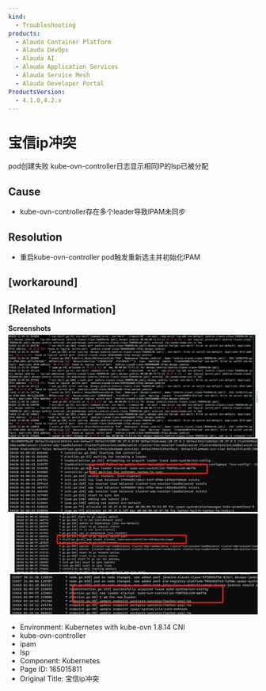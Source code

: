 ```yaml
---
kind:
  - Troubleshooting
products:
  - Alauda Container Platform
  - Alauda DevOps
  - Alauda AI
  - Alauda Application Services
  - Alauda Service Mesh
  - Alauda Developer Portal
ProductsVersion:
  - 4.1.0,4.2.x
---
```

<!-- A type of document that involves encountering a fault, diagnosing it, performing root cause analysis, and providing solutions. -->

# 宝信ip冲突

pod创建失败 kube-ovn-controller日志显示相同IP的lsp已被分配

## Cause
- kube-ovn-controller存在多个leader导致IPAM未同步

## Resolution
- 重启kube-ovn-controller pod触发重新选主并初始化IPAM

## [workaround]

## [Related Information]
**Screenshots**
![](assets/bao-xin-ipchong-tu/image-2023-10-23_12-55-56.png)
![](assets/bao-xin-ipchong-tu/image-2023-10-23_13-3-37.png)
![](assets/bao-xin-ipchong-tu/image-2023-10-23_13-4-13.png)
![](assets/bao-xin-ipchong-tu/image-2023-10-23_13-9-12.png)
- Environment: Kubernetes with kube-ovn 1.8.14 CNI
- kube-ovn-controller
- ipam
- lsp
- Component: Kubernetes
- Page ID: 165015811
- Original Title: 宝信ip冲突
